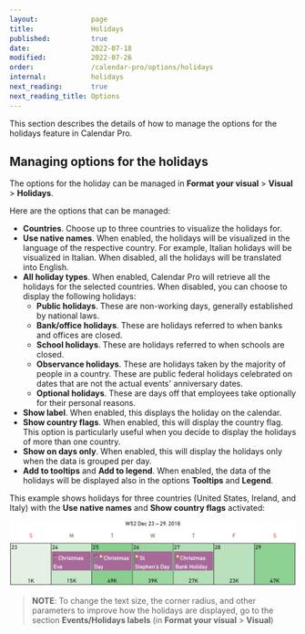 ```yaml
---
layout:             page
title:              Holidays
published:          true
date:               2022-07-18
modified:           2022-07-26
order:              /calendar-pro/options/holidays
internal:           holidays
next_reading:       true
next_reading_title: Options
---
```


This section describes the details of how to manage the options for the holidays feature in Calendar Pro.

## Managing options for the holidays
The options for the holiday can be managed in **Format your visual** > **Visual** > **Holidays**.

Here are the options that can be managed:
- **Countries**. Choose up to three countries to visualize the holidays for.
- **Use native names**. When enabled, the holidays will be visualized in the language of the respective country. For example, Italian holidays will be visualized in Italian. When disabled, all the holidays will be translated into English.
- **All holiday types**. When enabled, Calendar Pro will retrieve all the holidays for the selected countries. When disabled, you can choose to display the following holidays:
    - **Public holidays**. These are non-working days, generally established by national laws.
    - **Bank/office holidays**. These are holidays referred to when banks and offices are closed.
    - **School holidays**. These are holidays referred to when schools are closed.
    - **Observance holidays**. These are holidays taken by the majority of people in a country. These are public federal holidays celebrated on dates that are not the actual events' anniversary dates.
    - **Optional holidays**. These are days off that employees take optionally for their personal reasons.
- **Show label**. When enabled, this displays the holiday on the calendar.
- **Show country flags**. When enabled, this will display the country flag. This option is particularly useful when you decide to display the holidays of more than one country.
- **Show on days only**. When enabled, this will display the holidays only when the data is grouped per day.
- **Add to tooltips** and **Add to legend**. When enabled, the data of the holidays will be displayed also in the options **Tooltips** and **Legend**.

This example shows holidays for three countries (United States, Ireland, and Italy) with the **Use native names** and **Show country flags** activated:

<img src="images/holidays-example.png" width="700" alt="Holidays in Calendar pro">

> **NOTE**: To change the text size, the corner radius, and other parameters to improve how the holidays are displayed, go to the section **Events/Holidays labels** (in **Format your visual** > **Visual**)